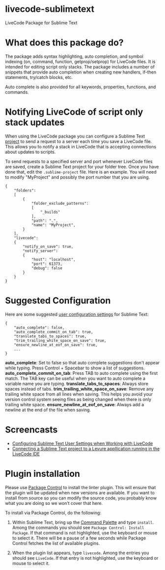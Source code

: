 livecode-sublimetext
==============
LiveCode Package for Sublime Text

# What does this package do?

The package adds syntax highlighting, auto completion, and symbol indexing (on, command, function, getprop/setprop) for LiveCode files. It is intended for editing script only stacks. The package includes a number of snippets that provide auto completion when creating new handlers, if-then statements, try/catch blocks, etc.

Auto complete is also provided for all keywords, properties, functions, and commands.

# Notifying LiveCode of script only stack updates

When using the LiveCode package you can configure a Sublime Text [project](https://www.sublimetext.com/docs/3/projects.html) to send a request to a server each time you save a LiveCode file. This allows you to notify a stack in LiveCode that is accepting connections about updates to scripts.

To send requests to a specified server and port whenever LiveCode files are saved, create a Sublime Text project for your folder tree.  Once you have done that, edit the  `.sublime-project` file.  Here is an example.
You will need to modify "MyProject" and possibly the port number that you are using.

```
{
	"folders":
	[
		{
			"folder_exclude_patterns":
			[
				"_builds"
			],
			"path": ".",
			"name": "MyProject",
		}
	],
	"livecode":
	{
  		"notify_on_save": true,
  		"notify_server":
  		{
    		"host": "localhost",
    		"port": 61373,
    		"debug": false
  		}
	}
}

```

# Suggested Configuration

Here are some suggested [user configuration settings](https://www.sublimetext.com/docs/3/settings.html) for Sublime Text:

```
{
    "auto_complete": false,
    "auto_complete_commit_on_tab": true,
    "translate_tabs_to_spaces": true,
    "trim_trailing_white_space_on_save": true,
    "ensure_newline_at_eof_on_save": true,
    ...
}
```

**auto_complete**: Set to false so that auto complete suggestions don't appear while typing. Press Control + Spacebar to show a list of suggestions.
**auto_complete_commit_on_tab**: Press TAB to auto complete using the first match. The TAB key can be useful when you want to auto complete a variable name you are typing.
**translate_tabs_to_spaces**: Always store spaces instead of tabs.
**trim_trailing_white_space_on_save**: Remove any trailing white space from all lines when saving. This helps you avoid your version control system seeing files as being changed when there is only trailing white space.
**ensure_newline_at_eof_on_save**: Always add a newline at the end of the file when saving.

# Screencasts

- [Configuring Sublime Text User Settings when Working with LiveCode](https://www.youtube.com/watch?v=RkhrHdah0zY)
- [Connecting a Sublime Text project to a Levure appllication running in the LiveCode IDE](https://www.youtube.com/watch?v=gkVo35Tb3ck)

# Plugin installation
Please use [Package Control][pc] to install the linter plugin. This will ensure that the plugin will be updated when new versions are available. If you want to install from source so you can modify the source code, you probably know what you are doing so we won’t cover that here.

To install via Package Control, do the following:

1. Within Sublime Text, bring up the [Command Palette][cmd] and type `install`. Among the commands you should see `Package Control: Install Package`. If that command is not highlighted, use the keyboard or mouse to select it. There will be a pause of a few seconds while Package Control fetches the list of available plugins.

2. When the plugin list appears, type `livecode`. Among the entries you should see `LiveCode`. If that entry is not highlighted, use the keyboard or mouse to select it.

[pc]: https://sublime.wbond.net/installation
[cmd]: http://docs.sublimetext.info/en/sublime-text-3/extensibility/command_palette.html
